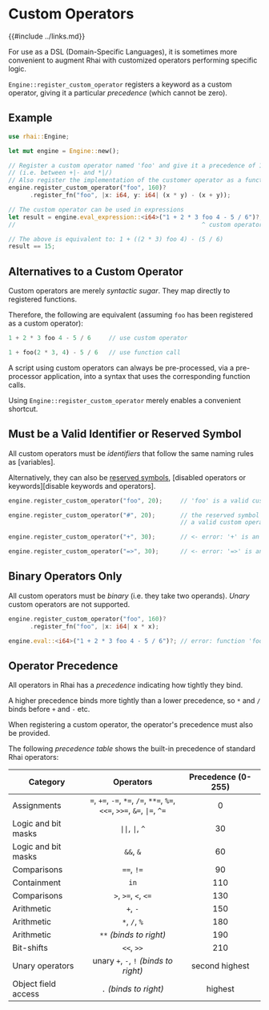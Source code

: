 Custom Operators
================

{{#include ../links.md}}

For use as a DSL (Domain-Specific Languages), it is sometimes more convenient to augment Rhai with
customized operators performing specific logic.

`Engine::register_custom_operator` registers a keyword as a custom operator, giving it a particular
_precedence_ (which cannot be zero).


Example
-------

```rust , no_run
use rhai::Engine;

let mut engine = Engine::new();

// Register a custom operator named 'foo' and give it a precedence of 160
// (i.e. between +|- and *|/)
// Also register the implementation of the customer operator as a function
engine.register_custom_operator("foo", 160)?
      .register_fn("foo", |x: i64, y: i64| (x * y) - (x + y));

// The custom operator can be used in expressions
let result = engine.eval_expression::<i64>("1 + 2 * 3 foo 4 - 5 / 6")?;
//                                                    ^ custom operator

// The above is equivalent to: 1 + ((2 * 3) foo 4) - (5 / 6)
result == 15;
```


Alternatives to a Custom Operator
--------------------------------

Custom operators are merely _syntactic sugar_.  They map directly to registered functions.

Therefore, the following are equivalent (assuming `foo` has been registered as a custom operator):

```rust , no_run
1 + 2 * 3 foo 4 - 5 / 6     // use custom operator

1 + foo(2 * 3, 4) - 5 / 6   // use function call
```

A script using custom operators can always be pre-processed, via a pre-processor application,
into a syntax that uses the corresponding function calls.

Using `Engine::register_custom_operator` merely enables a convenient shortcut.


Must be a Valid Identifier or Reserved Symbol
--------------------------------------------

All custom operators must be _identifiers_ that follow the same naming rules as [variables].

Alternatively, they can also be [reserved symbols]({{rootUrl}}/appendix/operators.md#symbols),
[disabled operators or keywords][disable keywords and operators].

```rust , no_run
engine.register_custom_operator("foo", 20);     // 'foo' is a valid custom operator

engine.register_custom_operator("#", 20);       // the reserved symbol '#' is also
                                                // a valid custom operator

engine.register_custom_operator("+", 30);       // <- error: '+' is an active operator

engine.register_custom_operator("=>", 30);      // <- error: '=>' is an active symbol
```


Binary Operators Only
---------------------

All custom operators must be _binary_ (i.e. they take two operands).
_Unary_ custom operators are not supported.

```rust , no_run
engine.register_custom_operator("foo", 160)?
      .register_fn("foo", |x: i64| x * x);

engine.eval::<i64>("1 + 2 * 3 foo 4 - 5 / 6")?; // error: function 'foo (i64, i64)' not found
```


Operator Precedence
-------------------

All operators in Rhai has a _precedence_ indicating how tightly they bind.

A higher precedence binds more tightly than a lower precedence, so `*` and `/` binds before `+` and `-` etc.

When registering a custom operator, the operator's precedence must also be provided.

The following _precedence table_ shows the built-in precedence of standard Rhai operators:

| Category            |                                        Operators                                         | Precedence (0-255) |
| ------------------- | :--------------------------------------------------------------------------------------: | :----------------: |
| Assignments         | `=`, `+=`, `-=`, `*=`, `/=`, `**=`, `%=`,<br/>`<<=`, `>>=`, `&=`, <code>\|=</code>, `^=` |         0          |
| Logic and bit masks |                         <code>\|\|</code>,  <code>\|</code>, `^`                         |         30         |
| Logic and bit masks |                                        `&&`, `&`                                         |         60         |
| Comparisons         |                                        `==`, `!=`                                        |         90         |
| Containment         |                                           `in`                                           |        110         |
| Comparisons         |                                   `>`, `>=`, `<`, `<=`                                   |        130         |
| Arithmetic          |                                         `+`, `-`                                         |        150         |
| Arithmetic          |                                      `*`, `/`, `%`                                       |        180         |
| Arithmetic          |                                 `**` _(binds to right)_                                  |        190         |
| Bit-shifts          |                                        `<<`, `>>`                                        |        210         |
| Unary operators     |                          unary `+`, `-`, `!` _(binds to right)_                          |   second highest   |
| Object field access |                                  `.` _(binds to right)_                                  |      highest       |
